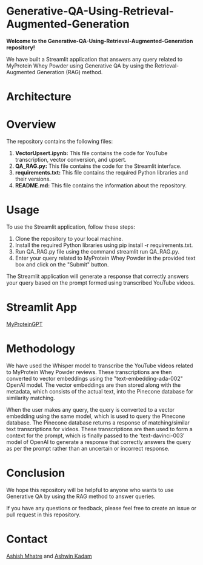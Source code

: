 # Generative-QA-Using-Retrieval-Augmented-Generation

**Welcome to the Generative-QA-Using-Retrieval-Augmented-Generation repository!**

We have built a Streamlit application that answers any query related to MyProtein Whey Powder using Generative QA by using the Retrieval-Augmented Generation (RAG) method.

# Architecture 



# Overview
The repository contains the following files:

1. **VectorUpsert.ipynb:** This file contains the code for YouTube transcription, vector conversion, and upsert.
2. **QA_RAG.py:** This file contains the code for the Streamlit interface.
3. **requirements.txt:** This file contains the required Python libraries and their versions.
4. **README.md:**  This file contains the information about the repository.

# Usage

To use the Streamlit application, follow these steps:
 
1. Clone the repository to your local machine.
2. Install the required Python libraries using pip install -r requirements.txt.
3. Run QA_RAG.py file using the command streamlit run QA_RAG.py.
4. Enter your query related to MyProtein Whey Powder in the provided text box and click on the "Submit" button.

The Streamlit application will generate a response that correctly answers your query based on the prompt formed using transcribed YouTube videos.

# Streamlit App

[MyProteinGPT](https://pyashishmhatre-generative-qa-using-retrieval-augm-qa-rag-mrmlyl.streamlit.app/)

# Methodology

We have used the Whisper model to transcribe the YouTube videos related to MyProtein Whey Powder reviews. These transcriptions are then converted to vector embeddings using the "text-embedding-ada-002" OpenAI model. The vector embeddings are then stored along with the metadata, which consists of the actual text, into the Pinecone database for similarity matching.

When the user makes any query, the query is converted to a vector embedding using the same model, which is used to query the Pinecone database. The Pinecone database returns a response of matching/similar text transcriptions for videos. These transcriptions are then used to form a context for the prompt, which is finally passed to the 'text-davinci-003' model of OpenAI to generate a response that correctly answers the query as per the prompt rather than an uncertain or incorrect response.

# Conclusion
We hope this repository will be helpful to anyone who wants to use Generative QA by using the RAG method to answer queries. 

If you have any questions or feedback, please feel free to create an issue or pull request in this repository.

# Contact
[Ashish Mhatre](https://www.linkedin.com/in/ashishmhatre927/) and [Ashwin Kadam](https://www.linkedin.com/in/ashwinkadam07/)







